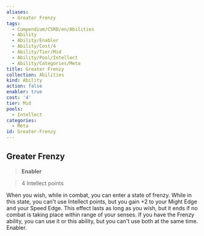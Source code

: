 ```yaml
---
aliases:
  - Greater Frenzy
tags:
  - Compendium/CSRD/en/Abilities
  - Ability
  - Ability/Enabler
  - Ability/Cost/4
  - Ability/Tier/Mid
  - Ability/Pool/Intellect
  - Ability/Categories/Meta
title: Greater Frenzy
collection: Abilities
kind: Ability
action: false
enabler: true
cost: '4'
tier: Mid
pools:
  - Intellect
categories:
  - Meta
id: Greater-Frenzy
---
```

## Greater Frenzy    
>**Enabler**    
>4 Intellect points  
    
When you wish, while in combat, you can enter a state of frenzy. While in this state, you can't use Intellect points, but you gain +2 to your Might Edge and your Speed Edge. This effect lasts as long as you wish, but it ends if no combat is taking place within range of your senses. If you have the Frenzy ability, you can use it or this ability, but you can't use both at the same time. Enabler.
